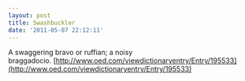 ```yaml
---
layout: post
title: Swashbuckler
date: '2011-05-07 22:12:11'
---
```



A swaggering bravo or ruffian; a noisy braggadocio. [http://www.oed.com/viewdictionaryentry/Entry/195533](http://www.oed.com/viewdictionaryentry/Entry/195533)


